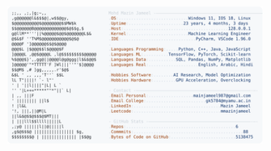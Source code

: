 <picture>
  <source srcset="https://raw.githubusercontent.com/mmazinjameel/mmazinjameel/main/dark_mode.svg?v=1741464465" media="(prefers-color-scheme: dark)">
  <img src="https://raw.githubusercontent.com/mmazinjameel/mmazinjameel/main/light_mode.svg?v=1741464465">
</picture>
